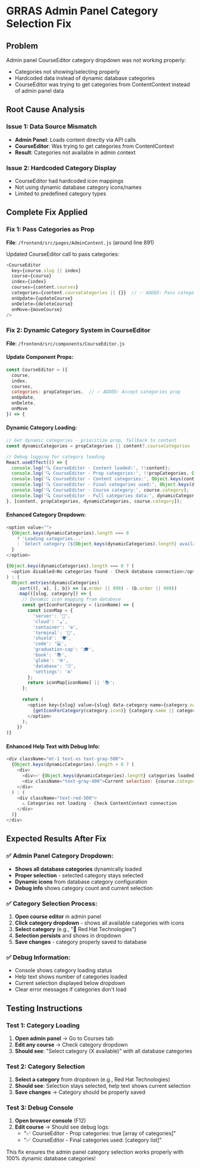 # GRRAS Admin Panel Category Selection Fix

## Problem
Admin panel CourseEditor category dropdown was not working properly:
- Categories not showing/selecting properly
- Hardcoded data instead of dynamic database categories
- CourseEditor was trying to get categories from ContentContext instead of admin panel data

## Root Cause Analysis

### Issue 1: Data Source Mismatch
- **Admin Panel**: Loads content directly via API calls
- **CourseEditor**: Was trying to get categories from ContentContext
- **Result**: Categories not available in admin context

### Issue 2: Hardcoded Category Display
- CourseEditor had hardcoded icon mappings
- Not using dynamic database category icons/names
- Limited to predefined category types

## Complete Fix Applied

### Fix 1: Pass Categories as Prop

**File**: `/frontend/src/pages/AdminContent.js` (around line 891)

Updated CourseEditor call to pass categories:

```javascript
<CourseEditor
  key={course.slug || index}
  course={course}
  index={index}
  courses={content.courses}
  categories={content.courseCategories || {}}  // ✅ ADDED: Pass categories from admin content
  onUpdate={updateCourse}
  onDelete={deleteCourse}
  onMove={moveCourse}
/>
```

### Fix 2: Dynamic Category System in CourseEditor

**File**: `/frontend/src/components/CourseEditor.js`

#### Update Component Props:
```javascript
const CourseEditor = ({ 
  course, 
  index, 
  courses,
  categories: propCategories,  // ✅ ADDED: Accept categories prop
  onUpdate, 
  onDelete, 
  onMove 
}) => {
```

#### Dynamic Category Loading:
```javascript
// Get dynamic categories - prioritize prop, fallback to content
const dynamicCategories = propCategories || content?.courseCategories || {};

// Debug logging for category loading
React.useEffect(() => {
  console.log('🔍 CourseEditor - Content loaded:', !!content);
  console.log('🔍 CourseEditor - Prop categories:', !!propCategories, Object.keys(propCategories || {}));
  console.log('🔍 CourseEditor - Content categories:', Object.keys(content?.courseCategories || {}));
  console.log('🔍 CourseEditor - Final categories used:', Object.keys(dynamicCategories));
  console.log('🔍 CourseEditor - Course category:', course.category);
  console.log('🔍 CourseEditor - Full categories data:', dynamicCategories);
}, [content, propCategories, dynamicCategories, course.category]);
```

#### Enhanced Category Dropdown:
```javascript
<option value="">
  {Object.keys(dynamicCategories).length === 0 
    ? 'Loading categories...' 
    : `Select category (${Object.keys(dynamicCategories).length} available)`
  }
</option>

{Object.keys(dynamicCategories).length === 0 ? (
  <option disabled>No categories found - Check database connection</option>
) : (
  Object.entries(dynamicCategories)
    .sort(([, a], [, b]) => (a.order || 999) - (b.order || 999))
    .map(([slug, category]) => {
      // Dynamic icon mapping from database
      const getIconForCategory = (iconName) => {
        const iconMap = {
          'server': '🔴',
          'cloud': '☁️', 
          'container': '⚙️',
          'terminal': '🔧',
          'shield': '🛡️',
          'code': '💻',
          'graduation-cap': '🎓',
          'book': '📚',
          'globe': '🌐',
          'database': '🗄️',
          'settings': '⚙️'
        };
        return iconMap[iconName] || '📚';
      };
      
      return (
        <option key={slug} value={slug} data-category-name={category.name}>
          {getIconForCategory(category.icon)} {category.name || category.title || slug}
        </option>
      );
    })
)}
```

#### Enhanced Help Text with Debug Info:
```javascript
<div className="mt-1 text-xs text-gray-500">
  {Object.keys(dynamicCategories).length > 0 ? (
    <div>
      <div>✅ {Object.keys(dynamicCategories).length} categories loaded from database</div>
      <div className="text-gray-400">Current selection: {course.category || 'None'}</div>
    </div>
  ) : (
    <div className="text-red-500">
      ⚠️ Categories not loading - Check ContentContext connection
    </div>
  )}
</div>
```

## Expected Results After Fix

### ✅ Admin Panel Category Dropdown:
- **Shows all database categories** dynamically loaded
- **Proper selection** - selected category stays selected
- **Dynamic icons** from database category configuration
- **Debug info** shows category count and current selection

### ✅ Category Selection Process:
1. **Open course editor** in admin panel
2. **Click category dropdown** - shows all available categories with icons
3. **Select category** (e.g., "🔴 Red Hat Technologies")
4. **Selection persists** and shows in dropdown
5. **Save changes** - category properly saved to database

### ✅ Debug Information:
- Console shows category loading status
- Help text shows number of categories loaded
- Current selection displayed below dropdown
- Clear error messages if categories don't load

## Testing Instructions

### Test 1: Category Loading
1. **Open admin panel** → Go to Courses tab
2. **Edit any course** → Check category dropdown
3. **Should see**: "Select category (X available)" with all database categories

### Test 2: Category Selection  
1. **Select a category** from dropdown (e.g., Red Hat Technologies)
2. **Should see**: Selection stays selected, help text shows current selection
3. **Save changes** → Category should be properly saved

### Test 3: Debug Console
1. **Open browser console** (F12)
2. **Edit course** → Should see debug logs:
   - "✅ CourseEditor - Prop categories: true [array of categories]"
   - "✅ CourseEditor - Final categories used: [category list]"

This fix ensures the admin panel category selection works properly with 100% dynamic database categories!